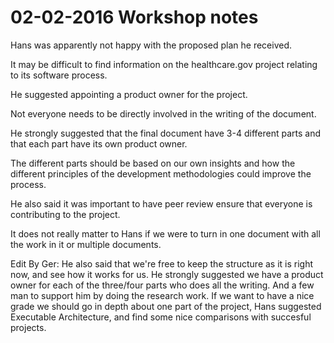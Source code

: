 02-02-2016 Workshop notes
=========================

Hans was apparently not happy with the proposed plan he received.

It may be difficult to find information on the healthcare.gov project relating to its software process.

He suggested appointing a product owner for the project.

Not everyone needs to be directly involved in the writing of the document.

He strongly suggested that the final document have 3-4 different parts and that each part have its own product owner.

The different parts should be based on our own insights and how the different principles of the development methodologies could improve the process.

He also said it was important to have peer review ensure that everyone is contributing to the project.

It does not really matter to Hans if we were to turn in one document with all the work in it or multiple documents.

Edit By Ger:
He also said that we're free to keep the structure as it is right now, and see how it works for us. He strongly suggested we have a product owner for each of the three/four parts who does all the writing. And a few man to support him by doing the research work.
If we want to have a nice grade we should go in depth about one part of the project, Hans suggested Executable Architecture, and find some nice comparisons with succesful projects.
